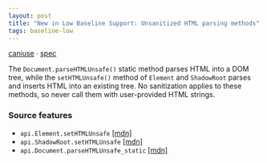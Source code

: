 ```yaml
---
layout: post
title: "New in Low Baseline Support: Unsanitized HTML parsing methods"
tags: baseline-low
---
```


[caniuse](https://caniuse.com/?search=parse-html-unsafe) · [spec](https://html.spec.whatwg.org/multipage/dynamic-markup-insertion.html#unsafe-html-parsing-methods)

The `Document.parseHTMLUnsafe()` static method parses HTML into a DOM tree, while the `setHTMLUnsafe()` method of `Element` and `ShadowRoot` parses and inserts HTML into an existing tree. No sanitization applies to these methods, so never call them with user-provided HTML strings.

### Source features

- ``api.Element.setHTMLUnsafe`` [[mdn]](https://developer.mozilla.org/en-US/search?q=api.Element.setHTMLUnsafe)
- ``api.ShadowRoot.setHTMLUnsafe`` [[mdn]](https://developer.mozilla.org/en-US/search?q=api.ShadowRoot.setHTMLUnsafe)
- ``api.Document.parseHTMLUnsafe_static`` [[mdn]](https://developer.mozilla.org/en-US/search?q=api.Document.parseHTMLUnsafe_static)
